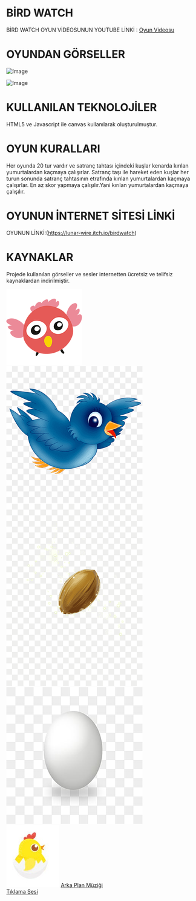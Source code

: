  # BİRD WATCH
 
 BİRD WATCH OYUN VİDEOSUNUN YOUTUBE LİNKİ :
 [Oyun Videosu](https://www.youtube.com/watch?v=AxUuG2Yco5E)


# OYUNDAN GÖRSELLER 
 ![Image](https://github.com/user-attachments/assets/f7d7a3ca-5e5b-43d7-a0d4-a8c03cc833c1)

 ![Image](https://github.com/user-attachments/assets/7164232d-33d5-4a60-87e4-d4ec9a39485a) 


 # KULLANILAN TEKNOLOJİLER
 HTML5 ve Javascript ile canvas kullanılarak oluşturulmuştur.
 
 # OYUN KURALLARI 
 Her oyunda 20 tur vardır ve satranç tahtası içindeki kuşlar kenarda kırılan yumurtalardan kaçmaya çalışırlar.
 Satranç taşı ile hareket eden kuşlar her turun sonunda satranç tahtasının etrafında kırılan yumurtalardan kaçmaya çalışırlar.
 En az skor yapmaya çalışılır.Yani kırılan yumurtalardan kaçmaya çalışılır.

 # OYUNUN İNTERNET SİTESİ LİNKİ
 OYUNUN LİNKİ:(https://lunar-wire.itch.io/birdwatch)

 # KAYNAKLAR 
 Projede kullanılan görseller ve sesler internetten ücretsiz ve telifsiz kaynaklardan indirilmiştir.  

![Kuş](resimler/kus.png)  
![Kuş 1](resimler/kus1.png)  
![Tohum](resimler/tohum.png)  
![Yumurta](resimler/yumurta.png)  
![Kırılmış Yumurta](resimler/kirilmis.png)
[Arka Plan Müziği](sesler/arka-plan.mp3)  
[Tıklama Sesi](sesler/tik.mp3)


 

 

 


